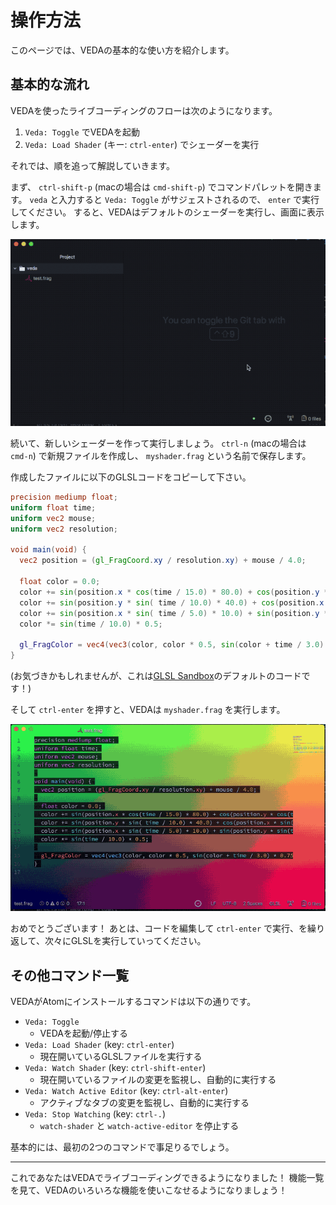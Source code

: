 # 操作方法

このページでは、VEDAの基本的な使い方を紹介します。


## 基本的な流れ

VEDAを使ったライブコーディングのフローは次のようになります。

1. `Veda: Toggle` でVEDAを起動
2. `Veda: Load Shader` (キー: `ctrl-enter`) でシェーダーを実行

それでは、順を追って解説していきます。

まず、 `ctrl-shift-p` (macの場合は `cmd-shift-p`) でコマンドパレットを開きます。
`veda` と入力すると `Veda: Toggle` がサジェストされるので、 `enter` で実行してください。
すると、VEDAはデフォルトのシェーダーを実行し、画面に表示します。

![](/static/images/usage1.gif)

続いて、新しいシェーダーを作って実行しましょう。
`ctrl-n` (macの場合は `cmd-n`) で新規ファイルを作成し、 `myshader.frag` という名前で保存します。

作成したファイルに以下のGLSLコードをコピーして下さい。

```glsl
precision mediump float;
uniform float time;
uniform vec2 mouse;
uniform vec2 resolution;

void main(void) {
  vec2 position = (gl_FragCoord.xy / resolution.xy) + mouse / 4.0;

  float color = 0.0;
  color += sin(position.x * cos(time / 15.0) * 80.0) + cos(position.y * cos(time / 15.0) * 10.0);
  color += sin(position.y * sin( time / 10.0) * 40.0) + cos(position.x * sin(time / 25.0) * 40.0);
  color += sin(position.x * sin( time / 5.0) * 10.0) + sin(position.y * sin(time / 35.0) * 80.0);
  color *= sin(time / 10.0) * 0.5;

  gl_FragColor = vec4(vec3(color, color * 0.5, sin(color + time / 3.0) * 0.75), 1.0);
}
```

(お気づきかもしれませんが、これは[GLSL Sandbox](http://glslsandbox.com/)のデフォルトのコードです！)

そして `ctrl-enter` を押すと、VEDAは `myshader.frag` を実行します。

![](/static/images/usage2.gif)

おめでとうございます！
あとは、コードを編集して `ctrl-enter` で実行、を繰り返して、次々にGLSLを実行していってください。


## その他コマンド一覧

VEDAがAtomにインストールするコマンドは以下の通りです。

- `Veda: Toggle`
  - VEDAを起動/停止する
- `Veda: Load Shader` (key: `ctrl-enter`)
  - 現在開いているGLSLファイルを実行する
- `Veda: Watch Shader` (key: `ctrl-shift-enter`)
  - 現在開いているファイルの変更を監視し、自動的に実行する
- `Veda: Watch Active Editor` (key: `ctrl-alt-enter`)
  - アクティブなタブの変更を監視し、自動的に実行する
- `Veda: Stop Watching` (key: `ctrl-.`)
  - `watch-shader` と `watch-active-editor` を停止する

基本的には、最初の2つのコマンドで事足りるでしょう。


---

これであなたはVEDAでライブコーディングできるようになりました！
機能一覧を見て、VEDAのいろいろな機能を使いこなせるようになりましょう！

